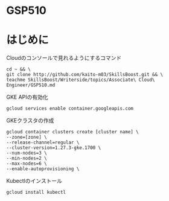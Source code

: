 # GSP510
# はじめに
Cloudのコンソールで見れるようにするコマンド
``` shell
cd ~ && \
git clone http://github.com/kaito-m03/SkillsBoost.git && \
teachme SkillsBoost/Writerside/topics/Associate\ Cloud\ Engineer/GSP510.md
```

GKE APIの有効化
```shell
gcloud services enable container.googleapis.com
```
 
GKEクラスタの作成
``` shell
gcloud container clusters create [cluster name] \
--zone=[zone] \
--release-channel=regular \
--cluster-version=1.27.3-gke.1700 \
--num-nodes=3 \
--min-nodes=2 \
--max-nodes=6 \
--enable-autoprovisioning \
```

Kubectlのインストール
``` shell
gcloud install kubectl
```

